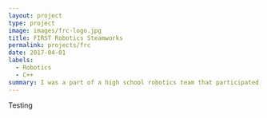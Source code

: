 ```yaml
---
layout: project
type: project
image: images/frc-logo.jpg
title: FIRST Robotics Steamworks
permalink: projects/frc
date: 2017-04-01
labels:
  - Robotics
  - C++
summary: I was a part of a high school robotics team that participated in an international high school robotics competition called FIRST Robotics Competition, or FRC.
---
```


Testing
